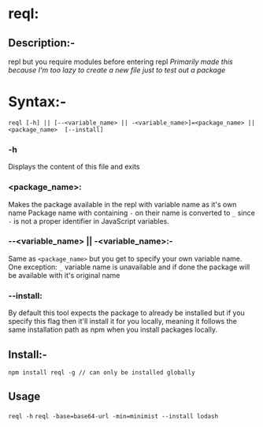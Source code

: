 # reql:

## Description:- 
repl but you require modules before entering repl
_Primarily made this because I'm too lazy to create a new file just to test out a package_

# Syntax:- 
`reql [-h] || [--<variable_name> || -<variable_name>]=<package_name> || <package_name>  [--install]`

### -h
Displays the content of this file and exits

### <package_name>:
Makes the package available in the repl with variable name as it's own name
Package name with containing `-` on their name is converted to `_` since `-` is not a proper identifier in JavaScript variables.

### --<variable_name> || -<variable_name>:-
Same as `<package_name>` but you get to specify your own variable name.
One exception: `_` variable name is unavailable and if done the package will be available with it's original name

### --install:
By default this tool expects the package to already be installed but if you specify this flag
then it'll install it for you locally, meaning it follows the same installation path as npm 
when you install packages locally. 

## Install:- 
`npm install reql -g // can only be installed globally`

## Usage
`reql -h`
`reql -base=base64-url -min=minimist --install lodash`
